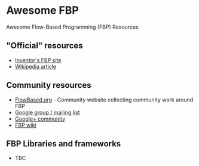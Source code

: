# Awesome FBP
Awesome Flow-Based Programming (FBP) Resources

## "Official" resources
- [Inventor's FBP site](http://www.jpaulmorrison.com/fbp/)
- [Wikipedia article](https://en.wikipedia.org/wiki/Flow-based_programming)

## Community resources
- [FlowBased.org](http://flowbased.org/) - Community website collecting community work around FBP
- [Google group / mailing list](https://groups.google.com/forum/#!forum/flow-based-programming)
- [Google+ community](https://plus.google.com/communities/109985462312550244212)
- [FBP wiki](http://wiki.c2.com/?FlowBasedProgramming)

## FBP Libraries and frameworks
- TBC
